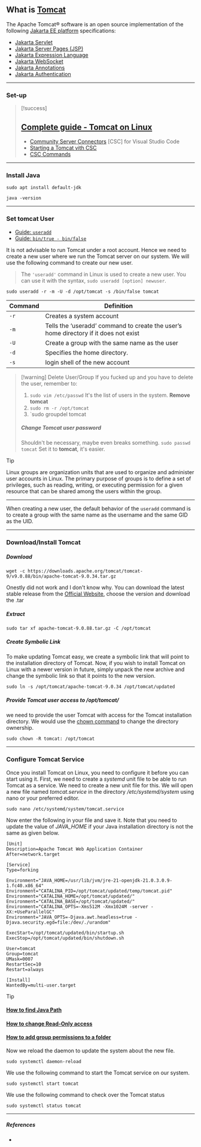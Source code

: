 ## What is [Tomcat](https://tomcat.apache.org/)


The Apache Tomcat® software is an open source implementation of the following  [Jakarta EE platform](https://projects.eclipse.org/projects/ee4j.jakartaee-platform) specifications:
- [Jakarta Servlet](https://projects.eclipse.org/projects/ee4j.servlet)
- [Jakarta Server Pages (JSP)](https://projects.eclipse.org/projects/ee4j.jsp)
- [Jakarta Expression Language](https://projects.eclipse.org/projects/ee4j.el)
- [Jakarta WebSocket](https://projects.eclipse.org/projects/ee4j.websocket)
- [Jakarta Annotations](https://projects.eclipse.org/projects/ee4j.ca)
- [Jakarta Authentication](https://projects.eclipse.org/projects/ee4j.authentication) 



---
### Set-up

> [!success]
> ## [Complete guide - Tomcat on Linux](https://www.digitalocean.com/community/tutorials/install-tomcat-on-linux)
> - [Community Server Connectors](https://marketplace.visualstudio.com/items?itemName=redhat.vscode-community-server-connector) \[CSC\] for Visual  Studio Code
> - [Starting a Tomcat vith CSC](https://stackoverflow.com/questions/74388409/how-to-start-a-tomcat-8-5-server-on-vsc-using-community-server-connector-extensi)
> - [CSC Commands](https://github.com/redhat-developer/vscode-rsp-ui#available-commands)

---
### Install Java

```
sudo apt install default-jdk
```

```
java -version
```

---
### Set tomcat User

- [Guide: `useradd`](https://linuxize.com/post/how-to-create-users-in-linux-using-the-useradd-command/)
- [Guide: `bin/true - bin/false`](https://www.baeldung.com/linux/bin-true-bin-false-commands)

It is not advisable to run Tomcat under a root account. Hence we need to create a new user where we run the Tomcat server on our system. We will use the following command to create our new user.
> The `'useradd'` command in Linux is used to create a new user. You can use it with the syntax, `sudo useradd [option] newuser`.

```
sudo useradd -r -m -U -d /opt/tomcat -s /bin/false tomcat
```

| Command | Definition                                                                           |
| ------- | ------------------------------------------------------------------------------------ |
| `-r`    | Creates a system account                                                             |
| `-m`    | Tells the ‘useradd’ command to create the user’s home directory if it does not exist |
| `-U`    | Create a group with the same name as the user                                        |
| `-d`    | Specifies the home directory.                                                        |
| `-s`    | login shell of the new account                                                       |

> [!warning] Delete User/Group
> If you fucked up and you have to delete the user, remember to:
> 1. `sudo vim /etc/passwd`
>    It's the list of users in the system. **Remove tomcat**
>2. `sudo rm -r /opt/tomcat`
>3. `sudo groupdel tomcat
> 
> ##### Change Tomcat user password
> Shouldn't be necessary, maybe even breaks something.
> `sudo passwd tomcat`
> Set it to **tomcat**, it's easier.

> [!tip]
> Linux groups are organization units that are used to organize and administer user accounts in Linux. The primary purpose of groups is to define a set of privileges, such as reading, writing, or executing permission for a given resource that can be shared among the users within the group.
> 
> ---
> 
> When creating a new user, the default behavior of the `useradd` command is to create a group with the same name as the username and the same GID as the UID.

---
### Download/Install Tomcat
##### Download
```
wget -c https://downloads.apache.org/tomcat/tomcat-9/v9.0.88/bin/apache-tomcat-9.0.34.tar.gz
```

Onestly did not work and I don't know why. You can download the latest stable release from the [Official Website](https://downloads.apache.org/tomcat/), choose the version and download the .tar

##### Extract
```
sudo tar xf apache-tomcat-9.0.88.tar.gz -C /opt/tomcat
```

##### Create Symbolic Link
To make updating Tomcat easy, we create a symbolic link that will point to the installation directory of Tomcat.
Now, if you wish to install Tomcat on Linux with a newer version in future, simply unpack the new archive and change the symbolic link so that it points to the new version.
```
sudo ln -s /opt/tomcat/apache-tomcat-9.0.34 /opt/tomcat/updated
```

##### Provide Tomcat user access to /opt/tomcat/
we need to provide the user Tomcat with access for the Tomcat installation directory. We would use the [chown command](https://www.digitalocean.com/community/tutorials/linux-chown-command-examples) to change the directory ownership.
```
sudo chown -R tomcat: /opt/tomcat
```

---
### Configure Tomcat Service
Once you install Tomcat on Linux, you need to configure it before you can start using it.
First, we need to create a _systemd_ unit file to be able to run Tomcat as a service.
We need to create a new unit file for this.
We will open a new file named _tomcat.service_ in the directory _/etc/systemd/system_ using nano or your preferred editor.
```
sudo nano /etc/systemd/system/tomcat.service
```

Now enter the following in your file and save it. Note that you need to update the value of _JAVA_HOME_ if your Java installation directory is not the same as given below.
```
[Unit]
Description=Apache Tomcat Web Application Container
After=network.target

[Service]
Type=forking

Environment="JAVA_HOME=/usr/lib/jvm/jre-21-openjdk-21.0.3.0.9-1.fc40.x86_64"
Environment="CATALINA_PID=/opt/tomcat/updated/temp/tomcat.pid"
Environment="CATALINA_HOME=/opt/tomcat/updated/"
Environment="CATALINA_BASE=/opt/tomcat/updated/"
Environment="CATALINA_OPTS=-Xms512M -Xmx1024M -server -XX:+UseParallelGC"
Environment="JAVA_OPTS=-Djava.awt.headless=true -Djava.security.egd=file:/dev/./urandom"

ExecStart=/opt/tomcat/updated/bin/startup.sh
ExecStop=/opt/tomcat/updated/bin/shutdown.sh

User=tomcat
Group=tomcat
UMask=0007
RestartSec=10
Restart=always

[Install]
WantedBy=multi-user.target
```

> [!tip]
> #### [How to find Java Path](https://www.scaler.com/topics/how-to-find-java-path-in-linux/)
> #### [How to change Read-Only access](https://www.pluralsight.com/blog/it-ops/linux-file-permissions)
> #### [How to add group permissions to a folder](https://serverfault.com/questions/136826/add-group-rwx-permissions-to-a-folder)


Now we reload the daemon to update the system about the new file.
```
sudo systemctl daemon-reload
```

We use the following command to start the Tomcat service on our system.
```
sudo systemctl start tomcat
```

We use the following command to check over the Tomcat status
```
sudo systemctl status tomcat
```


---
##### ***References***
- 